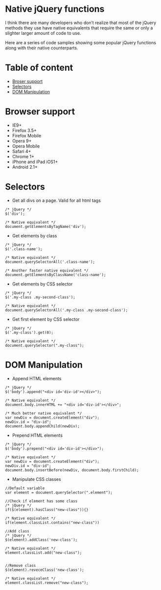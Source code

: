 Native jQuery functions
=======================

I think there are many developers who don’t realize that most of the jQuery methods they use have native equivalents that require the same or only a slighter larger amount of code to use. 

Here are a series of code samples showing some popular jQuery functions along with their native counterparts.

Table of content
================

* [Broser support](#support)
* [Selectors](#selectors)
* [DOM Manipulation](#dom)

<a name="support"></a>
Browser support
===============

* IE9+
* Firefox 3.5+
* Firefox Mobile
* Opera 9+
* Opera Mobile
* Safari 4+
* Chrome 1+
* iPhone and iPad iOS1+
* Android 2.1+

<a name="selectors"></a>
Selectors
=========

* Get all divs on a page. Valid for all html tags

```
/* jQuery */
$('div');

/* Native equivalent */
document.getElementsByTagName('div');
```
* Get elements by class

```
/* jQuery */
$('.class-name');

/* Native equivalent */
document.querySelectorAll('.class-name');

/* Another faster native equivalent */
document.getElementsByClassName('class-name');
```
* Get elements by CSS selector

```
/* jQuery */
$('.my-class .my-second-class');

/* Native equivalent */
document.querySelectorAll('.my-class .my-second-class');
```
* Get first element by CSS selector

```
/* jQuery */
$('.my-class').get(0);

/* Native equivalent */
document.querySelector(".my-class");
```

<a name="dom"></a>
DOM Manipulation
================

* Append HTML elements

```
/* jQuery */
$('body').append("<div id='div-id'></div>");

/* Native equivalent */
document.body.innerHTML += "<div id='div-id'></div>";

/* Much better native equivalent */
var newDiv = document.createElement("div");
newDiv.id = "div-id";
document.body.appendChild(newDiv);
```

* Prepend HTML elements

```
/* jQuery */
$('body').prepend("<div id='div-id'></div>");

/* Native equivalent */
var newDiv = document.createElement("div");
newDiv.id = "div-id";
document.body.insertBefore(newDiv, document.body.firstChild);
```

* Manipulate CSS classes

```
//Default variable
var element = document.querySelector(".element");

//Check if element has some class
/* jQuery */
if($(element).hasClass("new-class")){}

/* Native equivalent */
if(element.classList.contains("new-class"))

//Add class
/* jQuery */
$(element).addClass('new-class');

/* Native equivalent */
element.classList.add("new-class");


//Remove class
$(element).reveceClass('new-class');

/* Native equivalent */
element.classList.remove("new-class");

```
